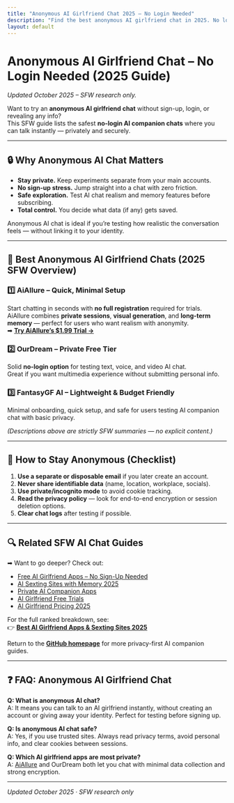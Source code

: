 ```yaml
---
title: "Anonymous AI Girlfriend Chat 2025 – No Login Needed"
description: "Find the best anonymous AI girlfriend chat in 2025. No login or sign-up required — private, secure, and SFW. Perfect for testing AI companion chats safely."
layout: default
---
```


# Anonymous AI Girlfriend Chat – No Login Needed (2025 Guide)

*Updated October 2025 – SFW research only.*

Want to try an **anonymous AI girlfriend chat** without sign-up, login, or revealing any info?  
This SFW guide lists the safest **no-login AI companion chats** where you can talk instantly — privately and securely.

---

## 🔒 Why Anonymous AI Chat Matters

* **Stay private.** Keep experiments separate from your main accounts.  
* **No sign-up stress.** Jump straight into a chat with zero friction.  
* **Safe exploration.** Test AI chat realism and memory features before subscribing.  
* **Total control.** You decide what data (if any) gets saved.

Anonymous AI chat is ideal if you’re testing how realistic the conversation feels — without linking it to your identity.

---

## 💬 Best Anonymous AI Girlfriend Chats (2025 SFW Overview)

### **1️⃣ AiAllure – Quick, Minimal Setup**
Start chatting in seconds with **no full registration** required for trials.  
AiAllure combines **private sessions**, **visual generation**, and **long-term memory** — perfect for users who want realism with anonymity.  
➡ **[Try AiAllure’s $1.99 Trial →](https://linkly.link/2Fml5)**

### **2️⃣ OurDream – Private Free Tier**
Solid **no-login option** for testing text, voice, and video AI chat.  
Great if you want multimedia experience without submitting personal info.

### **3️⃣ FantasyGF AI – Lightweight & Budget Friendly**
Minimal onboarding, quick setup, and safe for users testing AI companion chat with basic privacy.

*(Descriptions above are strictly SFW summaries — no explicit content.)*

---

## 🧭 How to Stay Anonymous (Checklist)

1. **Use a separate or disposable email** if you later create an account.  
2. **Never share identifiable data** (name, location, workplace, socials).  
3. **Use private/incognito mode** to avoid cookie tracking.  
4. **Read the privacy policy** — look for end-to-end encryption or session deletion options.  
5. **Clear chat logs** after testing if possible.

---

## 🔍 Related SFW AI Chat Guides

➡ Want to go deeper? Check out:  
- [Free AI Girlfriend Apps – No Sign-Up Needed](https://ai-companion-guides.github.io/free-ai-girlfriend-no-signup/)  
- [AI Sexting Sites with Memory 2025](https://ai-companion-guides.github.io/ai-sexting-sites-with-memory/)  
- [Private AI Companion Apps](https://ai-companion-guides.github.io/private-ai-companion-apps/)  
- [AI Girlfriend Free Trials](https://ai-companion-guides.github.io/ai-girlfriend-free-trial/)  
- [AI Girlfriend Pricing 2025](https://ai-companion-guides.github.io/ai-girlfriend-pricing/)  

For the full ranked breakdown, see:  
👉 **[Best AI Girlfriend Apps & Sexting Sites 2025](https://www.aisextinghub.com/blog/best-ai-girlfriend-apps-2025)**

Return to the **[GitHub homepage](https://ai-companion-guides.github.io/)** for more privacy-first AI companion guides.

---

## ❓ FAQ: Anonymous AI Girlfriend Chat

**Q: What is anonymous AI chat?**  
A: It means you can talk to an AI girlfriend instantly, without creating an account or giving away your identity. Perfect for testing before signing up.

**Q: Is anonymous AI chat safe?**  
A: Yes, if you use trusted sites. Always read privacy terms, avoid personal info, and clear cookies between sessions.

**Q: Which AI girlfriend apps are most private?**  
A: [AiAllure](https://linkly.link/2Fml5) and OurDream both let you chat with minimal data collection and strong encryption.

---

*Updated October 2025 · SFW research only*
